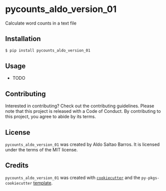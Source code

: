 # pycounts_aldo_version_01

Calculate word counts in a text file

## Installation

```bash
$ pip install pycounts_aldo_version_01
```

## Usage

- TODO

## Contributing

Interested in contributing? Check out the contributing guidelines. Please note that this project is released with a Code of Conduct. By contributing to this project, you agree to abide by its terms.

## License

`pycounts_aldo_version_01` was created by Aldo Saltao Barros. It is licensed under the terms of the MIT license.

## Credits

`pycounts_aldo_version_01` was created with [`cookiecutter`](https://cookiecutter.readthedocs.io/en/latest/) and the `py-pkgs-cookiecutter` [template](https://github.com/py-pkgs/py-pkgs-cookiecutter).
